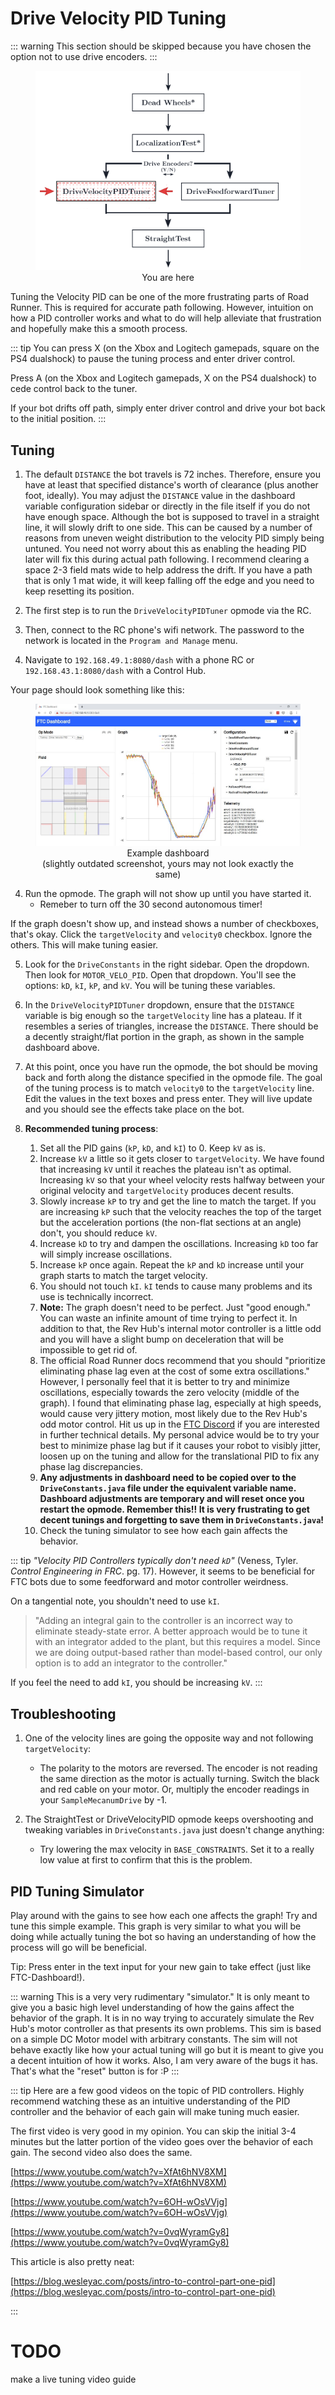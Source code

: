 # Drive Velocity PID Tuning

<HideAyudeWrapper :skipIfDriveEncoders="true">
::: warning
This section should be skipped because you have chosen the option not to use drive encoders.
:::
</HideAyudeWrapper>

<figure align="center">
    <img src="./assets/you-are-here/YouAreHere-DriveVelocityPID-quarter.png" alt="You are on the drive velocity pid step">
    <figcaption class="mt-2 text-gray-600 text-center">You are here</figcaption>
</figure>

Tuning the Velocity PID can be one of the more frustrating parts of Road Runner. This is required for accurate path following. However, intuition on how a PID controller works and what to do will help alleviate that frustration and hopefully make this a smooth process.

::: tip
You can press X (on the Xbox and Logitech gamepads, square on the PS4 dualshock) to pause the tuning process and enter driver control.

Press A (on the Xbox and Logitech gamepads, X on the PS4 dualshock) to cede control back to the tuner.

If your bot drifts off path, simply enter driver control and drive your bot back to the initial position.
:::

## Tuning

1. The default `DISTANCE` the bot travels is 72 inches. Therefore, ensure you have at least that specified distance's worth of clearance (plus another foot, ideally). You may adjust the `DISTANCE` value in the dashboard variable configuration sidebar or directly in the file itself if you do not have enough space. Although the bot is supposed to travel in a straight line, it will slowly drift to one side. This can be caused by a number of reasons from uneven weight distribution to the velocity PID simply being untuned. You need not worry about this as enabling the heading PID later will fix this during actual path following. I recommend clearing a space 2-3 field mats wide to help address the drift. If you have a path that is only 1 mat wide, it will keep falling off the edge and you need to keep resetting its position.

2. The first step is to run the `DriveVelocityPIDTuner` opmode via the RC.

3. Then, connect to the RC phone's wifi network. The password to the network is located in the `Program and Manage` menu.

4. Navigate to `192.168.49.1:8080/dash` with a phone RC or `192.168.43.1:8080/dash` with a Control Hub.

Your page should look something like this:

<figure align="center">
    <div class="relative">
      <img src="./assets/drive-velocity-pid-tuning/example-dashboard-half.jpg" alt="Image depicting FTC Dashboard in the browser">
      <div class="absolute top-0 left-0 w-full h-full pointer-events-none" style="box-shadow: inset 0 2px 6px 2px rgba(0, 0, 0, 0.06)"></div>
    </div>
    <figcaption class="mt-2 text-sm text-gray-600 text-center">Example dashboard<br>(slightly outdated screenshot, yours may not look exactly the same)</figcaption>
</figure>

4. Run the opmode. The graph will not show up until you have started it.
   - Remeber to turn off the 30 second autonomous timer!

If the graph doesn't show up, and instead shows a number of checkboxes, that's okay. Click the `targetVelocity` and `velocity0` checkbox. Ignore the others. This will make tuning easier.

5. Look for the `DriveConstants` in the right sidebar. Open the dropdown. Then look for `MOTOR_VELO_PID`. Open that dropdown. You'll see the options: `kD`, `kI`, `kP`, and `kV`. You will be tuning these variables.

6. In the `DriveVelocityPIDTuner` dropdown, ensure that the `DISTANCE` variable is big enough so the `targetVelocity` line has a plateau. If it resembles a series of triangles, increase the `DISTANCE`. There should be a decently straight/flat portion in the graph, as shown in the sample dashboard above.

7. At this point, once you have run the opmode, the bot should be moving back and forth along the distance specified in the opmode file. The goal of the tuning process is to match `velocity0` to the `targetVelocity` line. Edit the values in the text boxes and press enter. They will live update and you should see the effects take place on the bot.

8. **Recommended tuning process**:
   1. Set all the PID gains (`kP`, `kD`, and `kI`) to 0. Keep `kV` as is.
   2. Increase `kV` a little so it gets closer to `targetVelocity`. We have found that increasing `kV` until it reaches the plateau isn't as optimal. Increasing `kV` so that your wheel velocity rests halfway between your original velocity and `targetVelocity` produces decent results.
   3. Slowly increase `kP` to try and get the line to match the target. If you are increasing `kP` such that the velocity reaches the top of the target but the acceleration portions (the non-flat sections at an angle) don't, you should reduce `kV`.
   4. Increase `kD` to try and dampen the oscillations. Increasing `kD` too far will simply increase oscillations.
   5. Increase `kP` once again. Repeat the `kP` and `kD` increase until your graph starts to match the target velocity.
   6. You should not touch `kI`. `kI` tends to cause many problems and its use is technically incorrect.
   7. **Note:** The graph doesn't need to be perfect. Just "good enough." You can waste an infinite amount of time trying to perfect it. In addition to that, the Rev Hub's internal motor controller is a little odd and you will have a slight bump on deceleration that will be impossible to get rid of.
   8. The official Road Runner docs recommend that you should "prioritize eliminating phase lag even at the cost of some extra oscillations." However, I personally feel that it is better to try and minimize oscillations, especially towards the zero velocity (middle of the graph). I found that eliminating phase lag, especially at high speeds, would cause very jittery motion, most likely due to the Rev Hub's odd motor control. Hit us up in the [FTC Discord](https://discord.gg/first-tech-challenge) if you are interested in further technical details. My personal advice would be to try your best to minimize phase lag but if it causes your robot to visibly jitter, loosen up on the tuning and allow for the translational PID to fix any phase lag discrepancies.
   9. **Any adjustments in dashboard need to be copied over to the `DriveConstants.java` file under the equivalent variable name. Dashboard adjustments are temporary and will reset once you restart the opmode. Remember this!! It is very frustrating to get decent tunings and forgetting to save them in `DriveConstants.java`!**
   10. Check the tuning simulator to see how each gain affects the behavior.

::: tip
_"Velocity PID Controllers typically don't need `kD`"_ (Veness, Tyler. _Control Engineering in FRC_. pg. 17). However, it seems to be beneficial for FTC bots due to some feedforward and motor controller weirdness.

On a tangential note, you shouldn't need to use `kI`.

> "Adding an integral gain to the controller is an incorrect way to eliminate steady-state error. A better approach would be to tune it with an integrator added to the plant, but this requires a model. Since we are doing output-based rather than model-based control, our only option is to add an integrator to the controller."

If you feel the need to add `kI`, you should be increasing `kV`.
:::

## Troubleshooting

1. One of the velocity lines are going the opposite way and not following `targetVelocity`:

   - The polarity to the motors are reversed. The encoder is not reading the same direction as the motor is actually turning. Switch the black and red cable on your motor. Or, multiply the encoder readings in your `SampleMecanumDrive` by -1.

2. The StraightTest or DriveVelocityPID opmode keeps overshooting and tweaking variables in `DriveConstants.java` just doesn't change anything:
   - Try lowering the max velocity in `BASE_CONSTRAINTS`. Set it to a really low value at first to confirm that this is the problem.

## PID Tuning Simulator

<ClientOnly>
  <VeloPIDTuning-PIDTuningSimulator class="m-4" graphHeight="30rem" />
</ClientOnly>

Play around with the gains to see how each one affects the graph! Try and tune this simple example. This graph is very similar to what you will be doing while actually tuning the bot so having an understanding of how the process will go will be beneficial.

Tip: Press enter in the text input for your new gain to take effect (just like FTC-Dashboard!).

::: warning
This is a very very rudimentary "simulator." It is only meant to give you a basic high level understanding of how the gains affect the behavior of the graph. It is in no way trying to accurately simulate the Rev Hub's motor controller as that presents its own problems. This sim is based on a simple DC Motor model with arbitrary constants. The sim will not behave exactly like how your actual tuning will go but it is meant to give you a decent intuition of how it works. Also, I am very aware of the bugs it has. That's what the "reset" button is for :P
:::

::: tip
Here are a few good videos on the topic of PID controllers. Highly recommend watching these as an intuitive understanding of the PID controller and the behavior of each gain will make tuning much easier.

The first video is very good in my opinion. You can skip the initial 3-4 minutes but the latter portion of the video goes over the behavior of each gain. The second video also does the same.

[https://www.youtube.com/watch?v=XfAt6hNV8XM](https://www.youtube.com/watch?v=XfAt6hNV8XM)

[https://www.youtube.com/watch?v=6OH-wOsVVjg](https://www.youtube.com/watch?v=6OH-wOsVVjg)

[https://www.youtube.com/watch?v=0vqWyramGy8](https://www.youtube.com/watch?v=0vqWyramGy8)

This article is also pretty neat:

[https://blog.wesleyac.com/posts/intro-to-control-part-one-pid](https://blog.wesleyac.com/posts/intro-to-control-part-one-pid)

:::

# TODO

make a live tuning video guide
